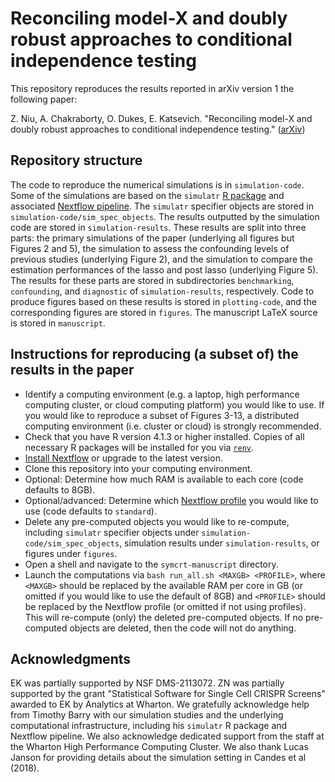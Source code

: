 # Reconciling model-X and doubly robust approaches to conditional independence testing

This repository reproduces the results reported in arXiv version 1 the following paper:

Z. Niu, A. Chakraborty, O. Dukes, E. Katsevich.
"Reconciling model-X and doubly robust approaches to conditional independence testing." 
([arXiv]())

## Repository structure

The code to reproduce the numerical simulations is in `simulation-code`. Some of the simulations are based on the `simulatr` [R package](https://github.com/timothy-barry/simulatr) and associated [Nextflow pipeline](https://github.com/katsevich-lab/simulatr-pipeline). The `simulatr` specifier objects are stored in `simulation-code/sim_spec_objects`. The results outputted by the simulation code are stored in `simulation-results`. These results are split into three parts: the primary simulations of the paper (underlying all figures but Figures 2 and 5), the simulation to assess the confounding levels of previous studies (underlying Figure 2), and the simulation to compare the estimation performances of the lasso and post lasso (underlying Figure 5). The results for these parts are stored in subdirectories `benchmarking`, `confounding`, and `diagnostic` of `simulation-results`, respectively. Code to produce figures based on these results is stored in `plotting-code`, and the corresponding figures are stored in `figures`. The manuscript LaTeX source is stored in `manuscript`.

## Instructions for reproducing (a subset of) the results in the paper

- Identify a computing environment (e.g. a laptop, high performance computing cluster, or cloud computing platform) you would like to use. If you would like to reproduce a subset of Figures 3-13, a distributed computing environment (i.e. cluster or cloud) is strongly recommended.
- Check that you have R version 4.1.3 or higher installed. Copies of all necessary R packages will be installed for you via [`renv`](https://rstudio.github.io/renv/articles/renv.html). 
- [Install Nextflow](https://www.nextflow.io/docs/latest/getstarted.html) or upgrade to the latest version.
- Clone this repository into your computing environment.
- Optional: Determine how much RAM is available to each core (code defaults to 8GB).
- Optional/advanced: Determine which [Nextflow profile](https://www.nextflow.io/docs/latest/config.html#config-profiles) you would like to use (code defaults to `standard`). 
- Delete any pre-computed objects you would like to re-compute, including `simulatr` specifier objects under `simulation-code/sim_spec_objects`, simulation results under `simulation-results`, or figures under `figures`.
- Open a shell and navigate to the `symcrt-manuscript` directory. 
- Launch the computations via `bash run_all.sh <MAXGB> <PROFILE>`, where `<MAXGB>` should be replaced by the available RAM per core in GB (or omitted if you would like to use the default of 8GB) and `<PROFILE>` should be replaced by the Nextflow profile (or omitted if not using profiles). This will re-compute (only) the deleted pre-computed objects. If no pre-computed objects are deleted, then the code will not do anything.

## Acknowledgments

EK was partially supported by NSF DMS-2113072. ZN was partially supported by the grant "Statistical Software for Single Cell CRISPR Screens" awarded to EK by Analytics at Wharton. We gratefully acknowledge help from Timothy Barry with our simulation studies and the underlying computational infrastructure, including his `simulatr` R package and Nextflow pipeline. We also acknowledge dedicated support from the staff at the Wharton High Performance Computing Cluster. We also thank Lucas Janson for providing details about the simulation setting in Candes et al (2018).